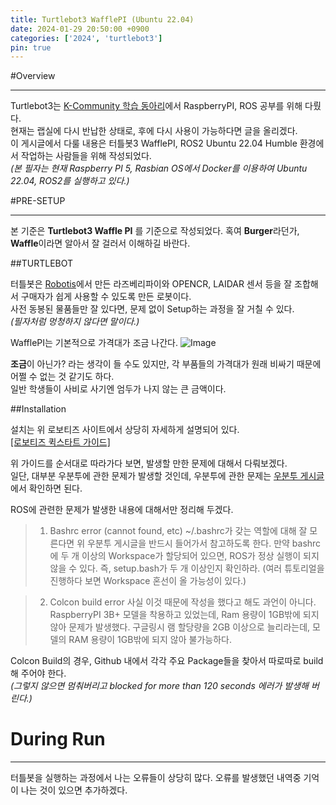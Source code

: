 ```yaml
---
title: Turtlebot3 WafflePI (Ubuntu 22.04)
date: 2024-01-29 20:50:00 +0900
categories: ['2024', 'turtlebot3']
pin: true
---
```


#Overview

---

Turtlebot3는 [K-Community 학습 동아리](https://hs-p.github.io/posts/Kcommunity)에서 RaspberryPI, ROS 공부를 위해 다뤘다.  
현재는 랩실에 다시 반납한 상태로, 후에 다시 사용이 가능하다면 글을 올리겠다.  
이 게시글에서 다룰 내용은 터틀봇3 WafflePI, ROS2 Ubuntu 22.04 Humble 환경에서 작업하는 사람들을 위해 작성되었다.  
*(본 필자는 현재 Raspberry PI 5, Rasbian OS에서 Docker를 이용하여 Ubuntu 22.04, ROS2를 실행하고 있다.)*

#PRE-SETUP

--- 

본 기준은 **Turtlebot3 Waffle PI** 를 기준으로 작성되었다.
혹여 **Burger**라던가, **Waffle**이라면 알아서 잘 걸러서 이해하길 바란다.

##TURTLEBOT

터틀봇은 [Robotis](hsttps://emanual.robotis.com/docs/en/platform/turtlebot3/overview/)에서 만든 라즈베리파이와 OPENCR, LAIDAR 센서 등을 잘 조합해서 구매자가 쉽게 사용할 수 있도록 만든 로봇이다.  
사전 동봉된 물품들만 잘 있다면, 문제 없이 Setup하는 과정을 잘 거칠 수 있다.  
*(필자처럼 멍청하지 않다면 말이다.)*

WafflePI는 기본적으로 가격대가 조금 나간다.
![Image](/posts/tu1.png)

**조금**이 아닌가? 라는 생각이 들 수도 있지만, 각 부품들의 가격대가 원래 비싸기 때문에 어쩔 수 없는 것 같기도 하다.  
일반 학생들이 사비로 사기엔 엄두가 나지 않는 큰 금액이다.  

##Installation

설치는 위 로보티즈 사이트에서 상당히 자세하게 설명되어 있다.    
[[로보티즈 퀵스타트 가이드]](https://emanual.robotis.com/docs/en/platform/turtlebot3/quick-start/)  

위 가이드를 순서대로 따라가다 보면, 발생할 만한 문제에 대해서 다뤄보겠다.  
일단, 대부분 우분투에 관한 문제가 발생할 것인데, 우분투에 관한 문제는 [우분투 게시글](https://hs-p.github.io/posts/second/)에서 확인하면 된다.  

ROS에 관련한 문제가 발생한 내용에 대해서만 정리해 두겠다. 

>1. Bashrc error (cannot found, etc)
> ~/.bashrc가 갖는 역할에 대해 잘 모른다면 위 우분투 게시글을 반드시 들어가서 참고하도록 한다.
> 만약 bashrc에 두 개 이상의 Workspace가 할당되어 있으면, ROS가 정상 실행이 되지 않을 수 있다.
> 즉, setup.bash가 두 개 이상인지 확인하라. (여러 튜토리얼을 진행하다 보면 Workspace 혼선이 올 가능성이 있다.)

>2. Colcon build error
> 사실 이것 때문에 작성을 했다고 해도 과언이 아니다.
> RaspberryPI 3B+ 모델을 착용하고 있었는데, Ram 용량이 1GB밖에 되지 않아 문제가 발생했다.
> 구글링시 램 할당량을 2GB 이상으로 늘리라는데, 모델의 RAM 용량이 1GB밖에 되지 않아 불가능하다.

Colcon Build의 경우, Github 내에서 각각 주요 Package들을 찾아서 따로따로 build 해 주어야 한다.  
*(그렇지 않으면 멈춰버리고 blocked for more than 120 seconds 에러가 발생해 버린다.)*

# During Run

---

터틀봇을 실행하는 과정에서 나는 오류들이 상당히 많다.
오류를 발생했던 내역중 기억이 나는 것이 있으면 추가하겠다.


